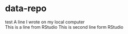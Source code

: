 # data-repo
test
A line I wrote on my local computer  
This is a line from RStudio
This is second line form RStudio